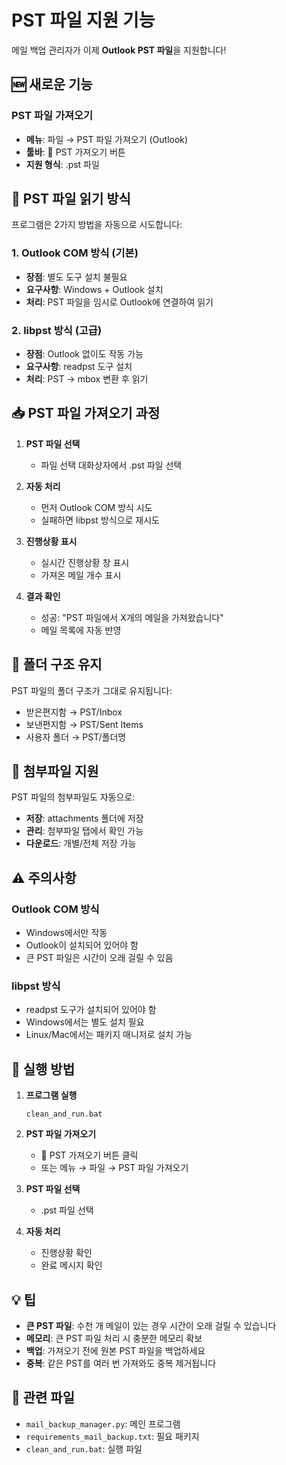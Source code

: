 # PST 파일 지원 기능

메일 백업 관리자가 이제 **Outlook PST 파일**을 지원합니다!

## 🆕 새로운 기능

### PST 파일 가져오기
- **메뉴**: 파일 → PST 파일 가져오기 (Outlook)
- **툴바**: 📮 PST 가져오기 버튼
- **지원 형식**: .pst 파일

## 🔧 PST 파일 읽기 방식

프로그램은 2가지 방법을 자동으로 시도합니다:

### 1. Outlook COM 방식 (기본)
- **장점**: 별도 도구 설치 불필요
- **요구사항**: Windows + Outlook 설치
- **처리**: PST 파일을 임시로 Outlook에 연결하여 읽기

### 2. libpst 방식 (고급)
- **장점**: Outlook 없이도 작동 가능
- **요구사항**: readpst 도구 설치
- **처리**: PST → mbox 변환 후 읽기

## 📥 PST 파일 가져오기 과정

1. **PST 파일 선택**
   - 파일 선택 대화상자에서 .pst 파일 선택

2. **자동 처리**
   - 먼저 Outlook COM 방식 시도
   - 실패하면 libpst 방식으로 재시도

3. **진행상황 표시**
   - 실시간 진행상황 창 표시
   - 가져온 메일 개수 표시

4. **결과 확인**
   - 성공: "PST 파일에서 X개의 메일을 가져왔습니다"
   - 메일 목록에 자동 반영

## 📂 폴더 구조 유지

PST 파일의 폴더 구조가 그대로 유지됩니다:
- 받은편지함 → PST/Inbox
- 보낸편지함 → PST/Sent Items
- 사용자 폴더 → PST/폴더명

## 📎 첨부파일 지원

PST 파일의 첨부파일도 자동으로:
- **저장**: attachments 폴더에 저장
- **관리**: 첨부파일 탭에서 확인 가능
- **다운로드**: 개별/전체 저장 가능

## ⚠️ 주의사항

### Outlook COM 방식
- Windows에서만 작동
- Outlook이 설치되어 있어야 함
- 큰 PST 파일은 시간이 오래 걸릴 수 있음

### libpst 방식
- readpst 도구가 설치되어 있어야 함
- Windows에서는 별도 설치 필요
- Linux/Mac에서는 패키지 매니저로 설치 가능

## 🚀 실행 방법

1. **프로그램 실행**
   ```
   clean_and_run.bat
   ```

2. **PST 파일 가져오기**
   - 📮 PST 가져오기 버튼 클릭
   - 또는 메뉴 → 파일 → PST 파일 가져오기

3. **PST 파일 선택**
   - .pst 파일 선택

4. **자동 처리**
   - 진행상황 확인
   - 완료 메시지 확인

## 💡 팁

- **큰 PST 파일**: 수천 개 메일이 있는 경우 시간이 오래 걸릴 수 있습니다
- **메모리**: 큰 PST 파일 처리 시 충분한 메모리 확보
- **백업**: 가져오기 전에 원본 PST 파일을 백업하세요
- **중복**: 같은 PST를 여러 번 가져와도 중복 제거됩니다

## 🔗 관련 파일

- `mail_backup_manager.py`: 메인 프로그램
- `requirements_mail_backup.txt`: 필요 패키지
- `clean_and_run.bat`: 실행 파일